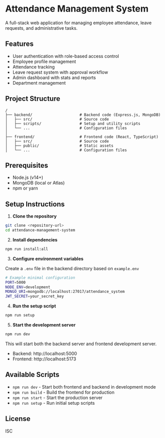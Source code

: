 # Attendance Management System

A full-stack web application for managing employee attendance, leave requests, and administrative tasks.

## Features

- User authentication with role-based access control
- Employee profile management
- Attendance tracking
- Leave request system with approval workflow
- Admin dashboard with stats and reports
- Department management

## Project Structure

```
/
├── backend/                     # Backend code (Express.js, MongoDB)
│   ├── src/                     # Source code
│   ├── scripts/                 # Setup and utility scripts
│   └── ...                      # Configuration files
│
├── frontend/                    # Frontend code (React, TypeScript)
│   ├── src/                     # Source code
│   ├── public/                  # Static assets
│   └── ...                      # Configuration files
```

## Prerequisites

- Node.js (v14+)
- MongoDB (local or Atlas)
- npm or yarn

## Setup Instructions

1. **Clone the repository**

```bash
git clone <repository-url>
cd attendance-management-system
```

2. **Install dependencies**

```bash
npm run install:all
```

3. **Configure environment variables**

Create a `.env` file in the backend directory based on `example.env`

```bash
# Example minimal configuration
PORT=5000
NODE_ENV=development
MONGO_URI=mongodb://localhost:27017/attendance_system
JWT_SECRET=your_secret_key
```

4. **Run the setup script**

```bash
npm run setup
```

5. **Start the development server**

```bash
npm run dev
```

This will start both the backend server and frontend development server.

- Backend: http://localhost:5000
- Frontend: http://localhost:5173

## Available Scripts

- `npm run dev` - Start both frontend and backend in development mode
- `npm run build` - Build the frontend for production
- `npm run start` - Start the production server
- `npm run setup` - Run initial setup scripts

## License

ISC
